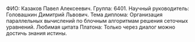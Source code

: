 ФИО: Казаков Павел Алексеевич.
Группа: 6401.
Научный руководитель: Головашкин Димитрий Львович.
Тема диплома: Организация параллельных вычислений по блочным алгоритмам решения сеточных уравнений.
Любимая цитата Платона: Только через диалог можно достичь знания истины.